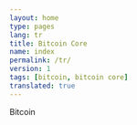 ```yaml
---
layout: home
type: pages
lang: tr
title: Bitcoin Core
name: index
permalink: /tr/
version: 1
tags: [bitcoin, bitcoin core]
translated: true
---
```


Bitcoin
